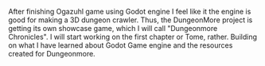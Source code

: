 After finishing Ogazuhl game using Godot engine I feel like it the engine is good for making a 3D dungeon crawler. 
Thus, the DungeonMore project is getting its own showcase game, which I will call "Dungeonmore Chronicles". 
I will start working on the first chapter or Tome, rather. Building on what I have learned about Godot Game engine and the resources created 
for Dungeonmore.
